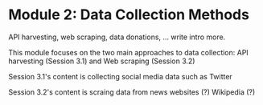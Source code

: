 # Module 2: Data Collection Methods

API harvesting, web scraping, data donations, ... write intro more.

This module focuses on the two main approaches to data collection: API harvesting (Session 3.1) and Web scraping (Session 3.2)

Session 3.1's content is collecting social media data such as Twitter

Session 3.2's content is scraing data from news websites (?) Wikipedia (?)
